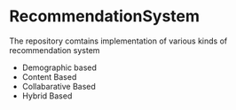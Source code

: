 # RecommendationSystem
The repository comtains implementation of various kinds of recommendation system
- Demographic based
- Content Based
- Collabarative Based 
- Hybrid Based 
